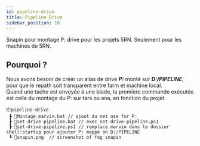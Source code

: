 ```yaml
---
id: pipeline-drive
title: Pipeline Drive
sidebar_position: 10
---
```


Snapin pour montage P: drive pour les projets 5RN.
Seulement pour les machines de 5RN.

## Pourquoi ?

Nous avons besoin de créér un alias de drive **_P:_** monté sur **_D:/PIPELINE_**, pour que le repath soit transparent entre farm et machine local.<br/>
Quand une tache est envoyée à une blade, la première commande exécutée est celle du montage du P: sur tars ou ana, en fonction du projet.

```
📦pipeline-drive
 ┣ 📜Montage_marvin.bat // ajout du net use for P:
 ┣ 📜set-drive-pipeline.bat // exec set-drive-pipeline.ps1
 ┣ 📜set-drive-pipeline.ps1 // remplace marvin dans le dossier shell:startup pour ajouter P: mappé on D:/PIPELINE
 ┗ 📜snapin.png  // screenshot of fog snapin
```